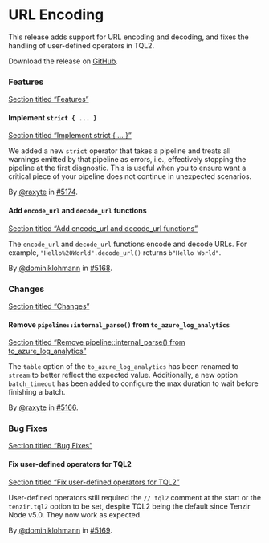 # URL Encoding

This release adds support for URL encoding and decoding, and fixes the handling of user-defined operators in TQL2.

Download the release on [GitHub](https://github.com/tenzir/tenzir/releases/tag/v5.1.3).

### Features

[Section titled “Features”](#features)

#### Implement `strict { ... }`

[Section titled “Implement strict { ... }”](#implement-strict--)

We added a new `strict` operator that takes a pipeline and treats all warnings emitted by that pipeline as errors, i.e., effectively stopping the pipeline at the first diagnostic. This is useful when you to ensure want a critical piece of your pipeline does not continue in unexpected scenarios.

By [@raxyte](https://github.com/raxyte) in [#5174](https://github.com/tenzir/tenzir/pull/5174).

#### Add `encode_url` and `decode_url` functions

[Section titled “Add encode\_url and decode\_url functions”](#add-encode_url-and-decode_url-functions)

The `encode_url` and `decode_url` functions encode and decode URLs. For example, `"Hello%20World".decode_url()` returns `b"Hello World"`.

By [@dominiklohmann](https://github.com/dominiklohmann) in [#5168](https://github.com/tenzir/tenzir/pull/5168).

### Changes

[Section titled “Changes”](#changes)

#### Remove `pipeline::internal_parse()` from `to_azure_log_analytics`

[Section titled “Remove pipeline::internal\_parse() from to\_azure\_log\_analytics”](#remove-pipelineinternal_parse-from-to_azure_log_analytics)

The `table` option of the `to_azure_log_analytics` has been renamed to `stream` to better reflect the expected value. Additionally, a new option `batch_timeout` has been added to configure the max duration to wait before finishing a batch.

By [@raxyte](https://github.com/raxyte) in [#5166](https://github.com/tenzir/tenzir/pull/5166).

### Bug Fixes

[Section titled “Bug Fixes”](#bug-fixes)

#### Fix user-defined operators for TQL2

[Section titled “Fix user-defined operators for TQL2”](#fix-user-defined-operators-for-tql2)

User-defined operators still required the `// tql2` comment at the start or the `tenzir.tql2` option to be set, despite TQL2 being the default since Tenzir Node v5.0. They now work as expected.

By [@dominiklohmann](https://github.com/dominiklohmann) in [#5169](https://github.com/tenzir/tenzir/pull/5169).